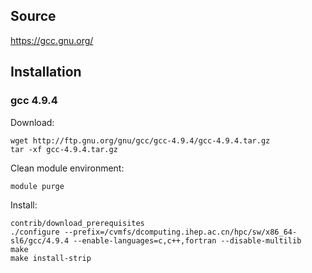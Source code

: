 ## Source

<https://gcc.gnu.org/>


## Installation

### gcc 4.9.4

Download:

```
wget http://ftp.gnu.org/gnu/gcc/gcc-4.9.4/gcc-4.9.4.tar.gz
tar -xf gcc-4.9.4.tar.gz
```

Clean module environment:

```
module purge
```

Install:

```
contrib/download_prerequisites
./configure --prefix=/cvmfs/dcomputing.ihep.ac.cn/hpc/sw/x86_64-sl6/gcc/4.9.4 --enable-languages=c,c++,fortran --disable-multilib
make
make install-strip
```
